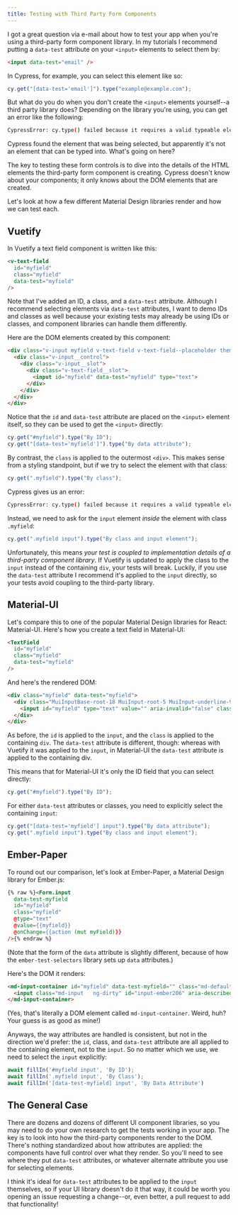 ```yaml
---
title: Testing with Third Party Form Components
---
```


I got a great question via e-mail about how to test your app when you're using a third-party form component library. In my tutorials I recommend putting a `data-test` attribute on your `<input>` elements to select them by:

```html
<input data-test="email" />
```

In Cypress, for example, you can select this element like so:

```js
cy.get("[data-test='email']").type("example@example.com");
```

But what do you do when you don't create the `<input>` elements yourself--a third party library does? Depending on the library you're using, you can get an error like the following:

```sh
CypressError: cy.type() failed because it requires a valid typeable element
```

Cypress found the element that was being selected, but apparently it's not an element that can be typed into. What's going on here?

The key to testing these form controls is to dive into the details of the HTML elements the third-party form component is creating. Cypress doesn't know about your components; it only knows about the DOM elements that are created.

Let's look at how a few different Material Design libraries render and how we can test each.

## Vuetify

In Vuetify a text field component is written like this:

```html
<v-text-field
  id="myfield"
  class="myfield"
  data-test="myfield"
/>
```

Note that I've added an ID, a class, and a `data-test` attribute. Although I recommend selecting elements via `data-test` attributes, I want to demo IDs and classes as well because your existing tests may already be using IDs or classes, and component libraries can handle them differently.

Here are the DOM elements created by this component:

```html
<div class="v-input myfield v-text-field v-text-field--placeholder theme--light">
  <div class="v-input__control">
    <div class="v-input__slot">
      <div class="v-text-field__slot">
        <input id="myfield" data-test="myfield" type="text">
      </div>
    </div>
  </div>
</div>
```

Notice that the `id` and `data-test` attribute are placed on the `<input>` element itself, so they can be used to get the `<input>` directly:

```js
cy.get("#myfield").type("By ID");
cy.get("[data-test='myfield']").type("By data attribute");
```

By contrast, the `class` is applied to the outermost `<div>`. This makes sense from a styling standpoint, but if we try to select the element with that class:

```js
cy.get(".myfield").type("By class");
```

Cypress gives us an error:

```sh
CypressError: cy.type() failed because it requires a valid typeable element
```

Instead, we need to ask for the `input` element *inside* the element with class `.myfield`:

```js
cy.get(".myfield input").type("By class and input element");
```

Unfortunately, this means *your test is coupled to implementation details of a third-party component library*. If Vuetify is updated to apply the class to the `input` instead of the containing `div`, your tests will break. Luckily, if you use the `data-test` attribute I recommend it's applied to the `input` directly, so your tests avoid coupling to the third-party library.

## Material-UI

Let's compare this to one of the popular Material Design libraries for React: Material-UI. Here's how you create a text field in Material-UI:

```html
<TextField
  id="myfield"
  class="myfield"
  data-test="myfield"
/>
```

And here's the rendered DOM:

```html
<div class="myfield" data-test="myfield">
  <div class="MuiInputBase-root-18 MuiInput-root-5 MuiInput-underline-9 MuiInputBase-formControl-19 MuiInput-formControl-6">
    <input id="myfield" type="text" value="" aria-invalid="false" class="MuiInputBase-input-28 MuiInput-input-13">
  </div>
</div>
```

As before, the `id` is applied to the `input`, and the `class` is applied to the containing `div`. The `data-test` attribute is different, though: whereas with Vuetify it was applied to the `input`, in Material-UI the `data-test` attribute is applied to the containing div.

This means that for Material-UI it's only the ID field that you can select directly:

```js
cy.get("#myfield").type("By ID");
```

For either `data-test` attributes or classes, you need to explicitly select the containing `input`:

```js
cy.get("[data-test='myfield'] input").type("By data attribute");
cy.get(".myfield input").type("By class and input element");
```

## Ember-Paper

To round out our comparison, let's look at Ember-Paper, a Material Design library for Ember.js:

```html
{% raw %}<Form.input
  data-test-myfield
  id="myfield"
  class="myfield"
  @type="text"
  @value={{myfield}}
  @onChange={{action (mut myField)}}
/>{% endraw %}
```

(Note that the form of the `data` attribute is slightly different, because of how the `ember-test-selectors` library sets up `data` attributes.)

Here's the DOM it renders:

```html
<md-input-container id="myfield" data-test-myfield="" class="md-default-theme ember-view myfield">
  <input class="md-input   ng-dirty" id="input-ember206" aria-describedby="ember206-char-count ember206-error-messages" type="text">
</md-input-container>
```

(Yes, that's literally a DOM element called `md-input-container`. Weird, huh? Your guess is as good as mine!)

Anyways, the way attributes are handled is consistent, but not in the direction we'd prefer: the `id`, class, and `data-test` attribute are all applied to the containing element, not to the `input`. So no matter which we use, we need to select the `input` explicitly:

```js
await fillIn('#myfield input', 'By ID');
await fillIn('.myfield input', 'By Class');
await fillIn('[data-test-myfield] input', 'By Data Attribute')
```

## The General Case

There are dozens and dozens of different UI component libraries, so you may need to do your own research to get the tests working in your app. The key is to look into how the third-party components render to the DOM. There's nothing standardized about how attributes are applied: the components have full control over what they render. So you'll need to see where they put `data-test` attributes, or whatever alternate attribute you use for selecting elements.

I think it's ideal for `data-test` attributes to be applied to the `input` themselves, so if your UI library doesn't do it that way, it could be worth you opening an issue requesting a change--or, even better, a pull request to add that functionality!
